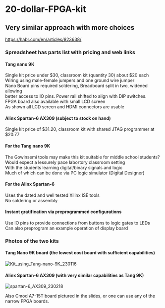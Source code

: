 # 20-dollar-FPGA-kit  
## Very similar approach with more choices  
https://habr.com/en/articles/823638/  
### Spreadsheet has parts list with pricing and web links
#### Tang nano 9K
Single kit price under $30, classroom kit (quantity 30) about $20 each  
Wiring using male-female jumpers and one ground wire jumper  
Nano Board pins required soldering, Breadboard split in two, widened allowing  
better access to IO pins. Power rail shifted to align with DIP switches.  
FPGA board also available with small LCD screen  
As shown all LCD screen and HDMI connectors are usable  
#### Alinx Spartan-6 AX309 (subject to stock on hand)  
Single kit price of $31.20, classroom kit with shared JTAG programmer at $20.77  
#### For the Tang nano 9K  
The Gowinsemi tools may make this kit suitable for middle school students?  
Would expect a lessurely pace labortory classroom setting  
With the students learning digital/binary signals and logic  
Much of which can be done via PC logic simulator (Digital Designer)  
#### For the Alinx Spartan-6  
Uses the dated and well tested Xilinx ISE tools  
No soldering or assembly  
#### Instant gratification via preprogrammed configurations  
Use IO pins to provide connections from buttons to logic gates to LEDs  
Can also preprogram an example operation of display board  

### Photos of the two kits   
#### Tang Nano 9K board (the lowest cost board with sufficient capabilities)  
![Kit_using_Tang-nano-9K_230116](https://user-images.githubusercontent.com/41881860/213339781-b4687948-a9ee-486b-90a1-86a711e054e6.jpeg)
  
#### Alinx Spartan-6 AX309 (with very similar capabilities as Tang 9K)  
![spartan-6_AX309_230218](https://user-images.githubusercontent.com/41881860/219904348-438ff14d-bd25-478a-870c-6f988814a770.JPG)
  
Also Cmod A7-15T board pictured in the slides, or one can use any of the narrow FPGA boards.   
